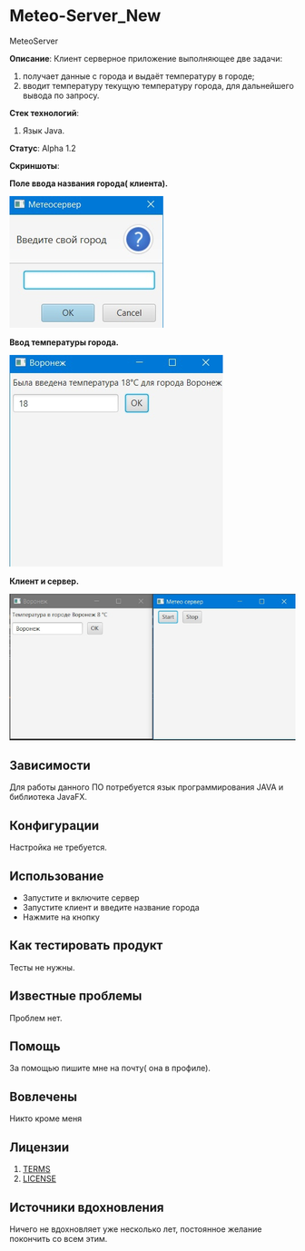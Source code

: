 # Meteo-Server_New
MeteoServer

**Описание**: Клиент серверное приложение выполняющее две задачи:
1) получает данные с города и выдаёт температуру в городе;
2) вводит температуру текущую температуру города, для дальнейшего вывода по запросу.

**Стек технологий**:
1) Язык Java.

**Статус**:  Alpha 1.2

  
  **Скриншоты**: 
  
**Поле ввода названия города( клиента).**

![](https://github.com/Mortuumm/Meteo-Server_New/blob/main/CdQSlmYotQ0.jpg)

**Ввод температуры города.**

![](https://github.com/Mortuumm/Meteo-Server_New/blob/main/bjRb0VWXi38.jpg)

**Клиент и сервер.**

![](https://github.com/Mortuumm/Meteo-Server_New/blob/main/gHVy8wnLNXU.jpg)

## Зависимости

Для работы данного ПО потребуется язык программирования JAVA и библиотека JavaFX.
  
## Конфигурации

Настройка не требуется.

## Использование

- Запустите и включите сервер
- Запустите клиент и введите название города
- Нажмите на кнопку

## Как тестировать продукт

Тесты не нужны.

## Известные проблемы

Проблем нет.

## Помощь

За помощью пишите мне на почту( она в профиле).

## Вовлечены

Никто кроме меня

## Лицензии
1. [TERMS](TERMS.md)
2. [LICENSE](LICENSE)

## Источники вдохновления

Ничего не вдохновляет уже несколько лет, постоянное желание покончить со всем этим.


